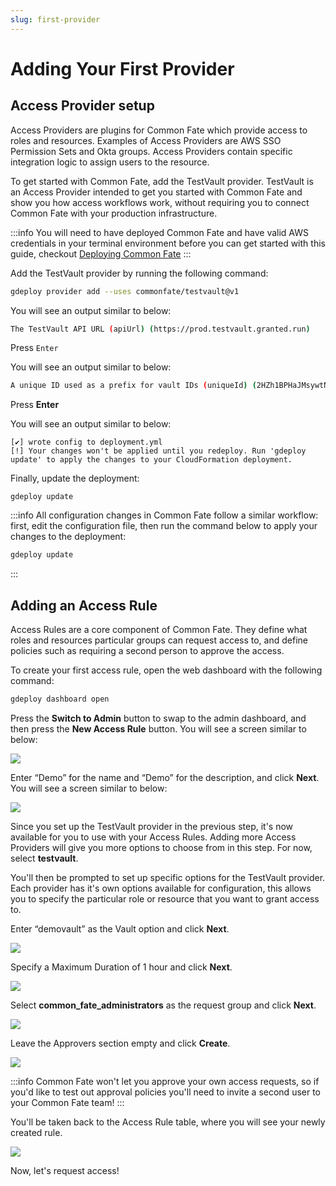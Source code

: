 ```yaml
---
slug: first-provider
---
```


# Adding Your First Provider

## Access Provider setup

Access Providers are plugins for Common Fate which provide access to roles and resources. Examples of Access Providers are AWS SSO Permission Sets and Okta groups. Access Providers contain specific integration logic to assign users to the resource.

To get started with Common Fate, add the TestVault provider. TestVault is an Access Provider intended to get you started with Common Fate and show you how access workflows work, without requiring you to connect Common Fate with your production infrastructure.

:::info
You will need to have deployed Common Fate and have valid AWS credentials in your terminal environment before you can get started with this guide, checkout [Deploying Common Fate](../../deploying-common-fate/deploying-common-fate)
:::

Add the TestVault provider by running the following command:

```bash
gdeploy provider add --uses commonfate/testvault@v1
```

You will see an output similar to below:

```bash
The TestVault API URL (apiUrl) (https://prod.testvault.granted.run)
```

Press `Enter`

You will see an output similar to below:

```bash
A unique ID used as a prefix for vault IDs (uniqueId) (2HZh1BPHaJMsywtNunV9o7Y9c8f)
```

Press **Enter**

You will see an output similar to below:

```
[✔] wrote config to deployment.yml
[!] Your changes won't be applied until you redeploy. Run 'gdeploy update' to apply the changes to your CloudFormation deployment.
```

Finally, update the deployment:

```
gdeploy update
```

:::info
All configuration changes in Common Fate follow a similar workflow: first, edit the configuration file, then run the command below to apply your changes to the deployment:

```bash
gdeploy update
```

:::

## Adding an Access Rule

Access Rules are a core component of Common Fate. They define what roles and resources particular groups can request access to, and define policies such as requiring a second person to approve the access.

To create your first access rule, open the web dashboard with the following command:

```bash
gdeploy dashboard open
```

Press the **Switch to Admin** button to swap to the admin dashboard, and then press the **New Access Rule** button. You will see a screen similar to below:

![](/img/common-fate-getting-started/05-newrule.png)

Enter “Demo” for the name and “Demo” for the description, and click **Next**. You will see a screen similar to below:

![](/img/common-fate-getting-started/06-provider.png)

Since you set up the TestVault provider in the previous step, it's now available for you to use with your Access Rules. Adding more Access Providers will give you more options to choose from in this step. For now, select **testvault**.

You'll then be prompted to set up specific options for the TestVault provider. Each provider has it's own options available for configuration, this allows you to specify the particular role or resource that you want to grant access to.

Enter “demovault” as the Vault option and click **Next**.

![](/img/common-fate-getting-started/07-providerselected.png)

Specify a Maximum Duration of 1 hour and click **Next**.

![](/img/common-fate-getting-started/08-time.png)

Select **common_fate_administrators** as the request group and click **Next**.

![](/img/common-fate-getting-started/09-whocanrequest.png)

Leave the Approvers section empty and click **Create**.

![](/img/common-fate-getting-started/10-approvalrequired.png)

:::info
Common Fate won't let you approve your own access requests, so if you'd like to test out approval policies you'll need to invite a second user to your Common Fate team!
:::

You'll be taken back to the Access Rule table, where you will see your newly created rule.

![](/img/common-fate-getting-started/11-rulecreated.png)

Now, let's request access!
